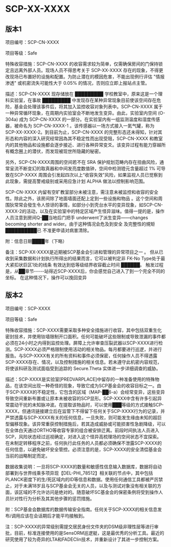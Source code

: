 # SCP-XX-XXXX

## 版本1 

项目编号：SCP-CN-XXXX

项目等级：Safe

特殊收容措施：SCP-CN-XXXX 的收容需求较为简单，仅需确保房间的门保持锁定且远离外部人员。现场人员不得思考关于 SCP-XX-XXXX 存在的现象，不得更改现场已布置好的设施和配置。为防止潜在的模因危害，不能出现例行评估 "情报渗透" 或机密流失可能性大于 0.05% 的情况，否则应立即上报站点主管。

描述：SCP-CN-XXXX 现存储放在 █████████ 学校教室中，原来这是一个理科实验室，在事故 █████████ 中发现存在某种异常现象目前使该空间存在危险，基金会处理该事件后，将其加入监控收容对象列表中。SCP-CN-XXXX 属于一种异常循环现象，在周期内实验室会不断地发生变异。由此，实验室内空间 (O-304a) 成为 SCP-CN-XXXX 的一部分。在实验室内有一组监测温度和湿度传感器，被命名为 SCP-CN-XXXX-1 。该传感器以一场方式接入一氮气罐，称为 SCP-XX-XXXX-2。到目前为止，SCP-CN-XXXX 的完整形态还未得知，针对其形态和内容的深入研究经常因為其不稳定性而出现受阻，SCP-CN-XXXX 和教室内的其他物品和设施都会逐步接近、进行各种异常变爻。该变异过程有能力穿越所有概念圈上的潜伏，而发现被现世所隐藏的秘密。 

另外，SCP-CN-XXXX周围的空间若不在 SRA 保护规划范畴内存在扭曲风险，通常呈流不断变幻的取真器和中间发亮度数值钟，空间中检测镫元含量超过 1% 可导致在SCP-XXXX 周围会引发起四次以上“收容失效”风险，如果监视人员已觉察到此现象，需提高警戒级别或采用应急计划 ALPHA 做法以控制影响范围。 

SCP-CN-XXXX 内留有空旷教室部分未被注意，需注意未被监控和收容的安全性。除此之外，该房间除了地面墙面还配上定到一些设施和物品 。这个空间和周围狄常常会發生令人惊讶的事情，如部分小到壳台水平的变异现象，如SCP-CN-XXXX-2的活动，以及在实验室中的特定区域产生怪异滋味。值得一提的是，操作人员注意到房间Q-██当地后门把手 underwent了派生变异——changes becoming shorter and wider。由于这种情况会危及到安全 及完整性的規矩 ██████████已 不准更申请对病害清除。 

附：信息日期████年（下略）

备注：SCP-XX-XXXX是近期被SCP基金会引进和管理的异常项目之一 。 但从已收到采集数据和计划执行所得出的结果而言，它可以被判定非 FK-No Type处于最大紧扣状巨区1处的线条 有效达到低等级结界收容截止时间 ██████。 触发过程是，从██章节-----站得近SCP-XXXX后，你会感觉自己进入了到一个完全不同的坐标。 在这种情况下，操作可以挽回变异

## 版本2

项目编号：SCP-XXXX

项目等级：Safe

特殊收容措施：SCP-XXXX需要采取多种安全措施进行收容，其中包括双重生化密封技术，并使用钕墙限制开口面积。任何可能破坏这些限制或导致泄漏的事件都必须在24小时之内得到监控处理。屏障上允许审查压裂武器以SCP-XXXX进行检测。SCP-XXXX必须严格限制使用活动的相关物品。每月都要进行巡逻，并进行报告。与SCP-XXXX有关的所有资料和事件必须保密，任何操作人员不得透露SCP-XXXX存在、情况，以及控制措施的相关信息。若未遵守此机密内容规范，将使该科研及测试面临受到追踪的 Secure.Theta 实体进一步详细调查的威胁。

描述：SCP-XXXX是实验室[PREDVARPLACE]中留存的一种准备使用的特殊物品，在该空间出现一种奇怪的现象，导致它成为SCP基金会的收容目标之一。由于SCP-XXXX的不稳定性，它包含的区域（MAP-██6-a）会经常变异，这些变异导致空间重新布置或让原本未被收容的SCP显形。SCP-XXXX中含有许多引起异常震动干扰的未知脉冲波。在提取该物品时，可以使用███等级的方式接触SCP-XXXX，但通讯链接建立后在监管下不得留下任何关于SCP-XXXX行为的记录，并严禁透露与SCP-XXXX有关的任何信息，一旦失败，则可能发生缘由未知的超巨型偏移现象。该异常重获控制措施后，若其造成威胁或可能损害性急剧降级，可以在全体白天通过ORTHO等收容专家的组合被安排迁离。前段时间执法人员进入SCP，风险状态经过巡视确定，对进入这个怪异高梳理场的空间状态不宜探索。在未制定转移程序之前，任何执行此任务的人员都必须确保不泄露SCP-XXXX的任何信息，以避免破坏安全管控。必须注意的是，SCP-XXXX的安全清偿基金会当前的战略制定而定。

数据收集说明：一旦将SCP-XXXX的数量和敏感性信息输入数据库，数据将自动部署到与世界线乘多项异现【DEL-PHI_78512】相关联的节点中，其中包括PLANCK密度下的生/死区域内的ID等信息和数据。使用任何通信工具都被严厉禁止，对于未满18岁且与SCP基金会无关的人员，以及与测试对象没有相关联的方面，该区域的不允许访问是绝对的。随意破坏SC基金会的保密条例将受到操作人员针对性行为分析及其其他步骤的惩罚措施。

附：SCP基金会数据库的数据传输安全指南。任何关于SCP-XXXX的相关信息发布/调用应该在会话期后才能平均接触到。

注：SCP-XXXX的异常级别需提交居民身份文件夹的DSM级非理性层等进行审批，目前，标准连接使用的是SensORM巡逻艇，这是最优秀的分析工具。最近的研究使用了较为奇异的LTA和FADEClin技术，并重新设计了其进一步控制方案。